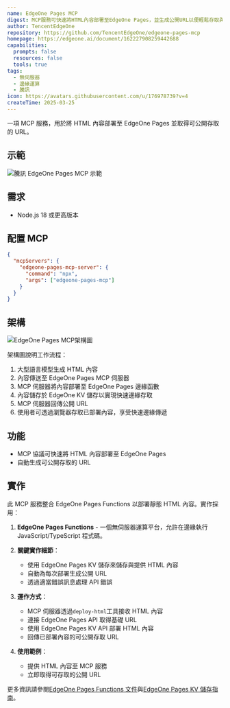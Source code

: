 ```yaml
---
name: EdgeOne Pages MCP
digest: MCP服務可快速將HTML內容部署至EdgeOne Pages，並生成公開URL以便輕鬆存取與分享。透過簡化設定，讓內容發佈更加便捷。
author: TencentEdgeOne
repository: https://github.com/TencentEdgeOne/edgeone-pages-mcp
homepage: https://edgeone.ai/document/162227908259442688
capabilities:
  prompts: false
  resources: false
  tools: true
tags:
  - 無伺服器
  - 邊緣運算
  - 騰訊
icon: https://avatars.githubusercontent.com/u/176978739?v=4
createTime: 2025-03-25
---
```


一項 MCP 服務，用於將 HTML 內容部署至 EdgeOne Pages 並取得可公開存取的 URL。

## 示範

![騰訊 EdgeOne Pages MCP 示範](https://static.claudemcp.com/servers/TencentEdgeOne/edgeone-pages-mcp/TencentEdgeOne-edgeone-pages-mcp-ef5005b0.gif)

## 需求

- Node.js 18 或更高版本

## 配置 MCP

```json
{
  "mcpServers": {
    "edgeone-pages-mcp-server": {
      "command": "npx",
      "args": ["edgeone-pages-mcp"]
    }
  }
}
```

## 架構

![EdgeOne Pages MCP架構圖](https://static.claudemcp.com/servers/TencentEdgeOne/edgeone-pages-mcp/TencentEdgeOne-edgeone-pages-mcp-4f131d90.svg)

架構圖說明工作流程：

1. 大型語言模型生成 HTML 內容
2. 內容傳送至 EdgeOne Pages MCP 伺服器
3. MCP 伺服器將內容部署至 EdgeOne Pages 邊緣函數
4. 內容儲存於 EdgeOne KV 儲存以實現快速邊緣存取
5. MCP 伺服器回傳公開 URL
6. 使用者可透過瀏覽器存取已部署內容，享受快速邊緣傳遞

## 功能

- MCP 協議可快速將 HTML 內容部署至 EdgeOne Pages
- 自動生成可公開存取的 URL

## 實作

此 MCP 服務整合 EdgeOne Pages Functions 以部署靜態 HTML 內容。實作採用：

1. **EdgeOne Pages Functions** - 一個無伺服器運算平台，允許在邊緣執行 JavaScript/TypeScript 程式碼。

2. **關鍵實作細節**：

   - 使用 EdgeOne Pages KV 儲存來儲存與提供 HTML 內容
   - 自動為每次部署生成公開 URL
   - 透過適當錯誤訊息處理 API 錯誤

3. **運作方式**：

   - MCP 伺服器透過`deploy-html`工具接收 HTML 內容
   - 連接 EdgeOne Pages API 取得基礎 URL
   - 使用 EdgeOne Pages KV API 部署 HTML 內容
   - 回傳已部署內容的可公開存取 URL

4. **使用範例**：
   - 提供 HTML 內容至 MCP 服務
   - 立即取得可存取的公開 URL

更多資訊請參閱[EdgeOne Pages Functions 文件](https://edgeone.ai/document/162227908259442688)與[EdgeOne Pages KV 儲存指南](https://edgeone.ai/document/162227803822321664)。
